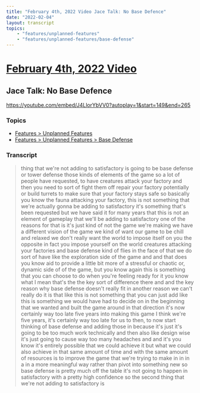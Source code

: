 ```yaml
---
title: "February 4th, 2022 Video Jace Talk: No Base Defence"
date: "2022-02-04"
layout: transcript
topics:
    - "features/unplanned-features"
    - "features/unplanned-features/base-defense"
---
```

# [February 4th, 2022 Video](../2022-02-04.md)
## Jace Talk: No Base Defence
https://youtube.com/embed/J4LlorYbVV0?autoplay=1&start=149&end=265

### Topics
* [Features > Unplanned Features](../topics/features/unplanned-features.md)
* [Features > Unplanned Features > Base Defense](../topics/features/unplanned-features/base-defense.md)

### Transcript

> thing that we're not adding to satisfactory is going to be base defense or tower defense those kinds of elements of the game so a lot of people have requested, to have creatures attack your factory and then you need to sort of fight them off repair your factory potentially or build turrets to make sure that your factory stays safe so basically you know the fauna attacking your factory, this is not something that we're actually gonna be adding to satisfactory it's something that's been requested but we have said it for many years that this is not an element of gameplay that we'll be adding to satisfactory one of the reasons for that is it's just kind of not the game we're making we have a different vision of the game we kind of want our game to be chill and relaxed we don't really want the world to impose itself on you the opposite in fact you impose yourself on the world creatures attacking your factories and base defense kind of flies in the face of that we do sort of have like the exploration side of the game and and that does you know aid to provide a little bit more of a stressful or chaotic or, dynamic side of of the game, but you know again this is something that you can choose to do when you're feeling ready for it you know what I mean that's the the key sort of difference there and and the key reason why base defense doesn't really fit in another reason we can't really do it is that like this is not something that you can just add like this is something we would have had to decide on in the beginning that we wanted and built the game around in that direction it's now certainly way too late five years into making this game I think we're five years, it's certainly way too late for us to then, to now start thinking of base defense and adding those in because it's just it's going to be too much work technically and then also like design wise it's just going to cause way too many headaches and and it's you know it's entirely possible that we could achieve it but what we could also achieve in that same amount of time and with the same amount of resources is to improve the game that we're trying to make in in in a in a more meaningful way rather than pivot into something new so base defense is pretty much off the table it's not going to happen in satisfactory with a pretty high confidence so the second thing that we're not adding to satisfactory is
